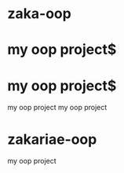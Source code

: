 # zaka-oop
# my oop project$ 
# my oop project$ 
my oop project
my oop project
# zakariae-oop
my oop project
